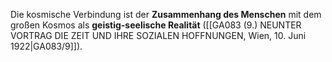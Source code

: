 
Die kosmische Verbindung ist der **Zusammenhang des Menschen** mit dem großen Kosmos als **geistig-seelische Realität** ([[GA083 (9.) NEUNTER VORTRAG DIE ZEIT UND IHRE SOZIALEN HOFFNUNGEN, Wien, 10. Juni 1922|GA083/9]]).
